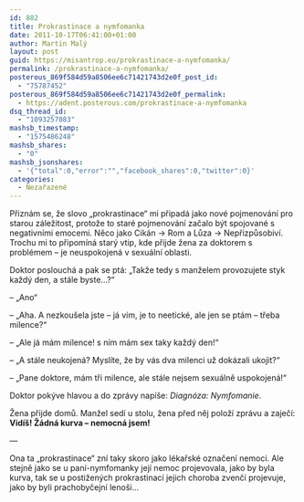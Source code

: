 ```yaml
---
id: 882
title: Prokrastinace a nymfomanka
date: 2011-10-17T06:41:00+01:00
author: Martin Malý
layout: post
guid: https://misantrop.eu/prokrastinace-a-nymfomanka/
permalink: /prokrastinace-a-nymfomanka/
posterous_869f584d59a8506ee6c71421743d2e0f_post_id:
  - "75787452"
posterous_869f584d59a8506ee6c71421743d2e0f_permalink:
  - https://adent.posterous.com/prokrastinace-a-nymfomanka
dsq_thread_id:
  - "1093257083"
mashsb_timestamp:
  - "1575486248"
mashsb_shares:
  - "0"
mashsb_jsonshares:
  - '{"total":0,"error":"","facebook_shares":0,"twitter":0}'
categories:
  - Nezařazené
---
```

Přiznám se, že slovo &#8222;prokrastinace&#8220; mi připadá jako nové pojmenování pro starou záležitost, protože to staré pojmenování začalo být spojované s negativními emocemi. Něco jako Cikán -> Rom a Lůza -> Nepřizpůsobiví. Trochu mi to připomíná starý vtip, kde přijde žena za doktorem s problémem &#8211; je neuspokojená v sexuální oblasti.

Doktor poslouchá a pak se ptá: &#8222;Takže tedy s manželem provozujete styk každý den, a stále byste&#8230;?&#8220;

&#8211; &#8222;Ano&#8220;

&#8211; &#8222;Aha. A nezkoušela jste &#8211; já vím, je to neetické, ale jen se ptám &#8211; třeba milence?&#8220;

&#8211; &#8222;Ale já mám milence! s ním mám sex taky každý den!&#8220;

&#8211; &#8222;A stále neukojená? Myslíte, že by vás dva milenci už dokázali ukojit?&#8220;

&#8211; &#8222;Pane doktore, mám tři milence, ale stále nejsem sexuálně uspokojená!&#8220;

Doktor pokýve hlavou a do zprávy napíše: _Diagnóza: Nymfomanie_.

Žena přijde domů. Manžel sedí u stolu, žena před něj položí zprávu a zaječí: **Vidíš! Žádná kurva &#8211; nemocná jsem!**

&#8212;

Ona ta &#8222;prokrastinace&#8220; zní taky skoro jako lékařské označení nemoci. Ale stejně jako se u paní-nymfomanky její nemoc projevovala, jako by byla kurva, tak se u postižených prokrastinací jejich choroba zvenčí projevuje, jako by byli prachobyčejní lenoši&#8230;